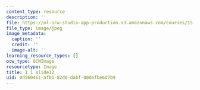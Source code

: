 ```yaml
---
content_type: resource
description: ''
file: https://ol-ocw-studio-app-production.s3.amazonaws.com/courses/15-s21-nuts-and-bolts-of-business-plans-january-iap-2014/0d560461afb182d0dabf00d6fbe6d7b9_Slide12.JPG
file_type: image/jpeg
image_metadata:
  caption: ''
  credit: ''
  image-alt: ''
learning_resource_types: []
ocw_type: OCWImage
resourcetype: Image
title: 1.1 slide12
uid: 0d560461-afb1-82d0-dabf-00d6fbe6d7b9
---
```

